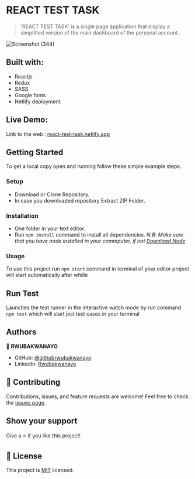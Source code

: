 # REACT TEST TASK

>'REACT TEST TASK' is a single page application that display a simplified version of the main dashboard of the personal account .

![Screenshot (344)](https://user-images.githubusercontent.com/68381641/181420749-03063e6b-d0f9-49be-b1d5-9e82793acc13.png)


## Built with:
- Reactjs
- Redux
- SASS
- Google fonts
- Netlify deployment

## Live Demo:

Link to the web : [react-test-task.netlify.app](https://reactjs-test-task.netlify.app/)

## Getting Started
To get a local copy open and running follow these simple example steps.
### Setup
- Download or Clone Repository.
- In case you downloaded repository Extract ZIP Folder.
### Installation
- One folder in your text editor.
- Run `npm install` command to install all dependencies.
*N.B: Make sure that you have node installed in your commputer, if not [Download Node](https://nodejs.org/en/)*
### Usage
To use this project run `npm start` command in terminal of your editor project will start automatically after whille
## Run Test
Launches the test runner in the interactive watch mode by run command `npm test` which will start jest test cases in your terminal
## Authors
:bust_in_silhouette: **RWUBAKWANAYO**
- GitHub: [@githubrwubakwanayo](https://github.com/RWUBAKWANAYO)
- LinkedIn: [Rwubakwanayo](https://www.linkedin.com/in/rwubakwanayo-olivier)

## :handshake: Contributing
Contributions, issues, and feature requests are welcome!
Feel free to check the [issues page](../../issues/).

## Show your support
Give a :star:️ if you like this project!

## :memo: License
This project is [MIT](https://github.com/git/git-scm.com/blob/main/MIT-LICENSE.txt) licensed.
